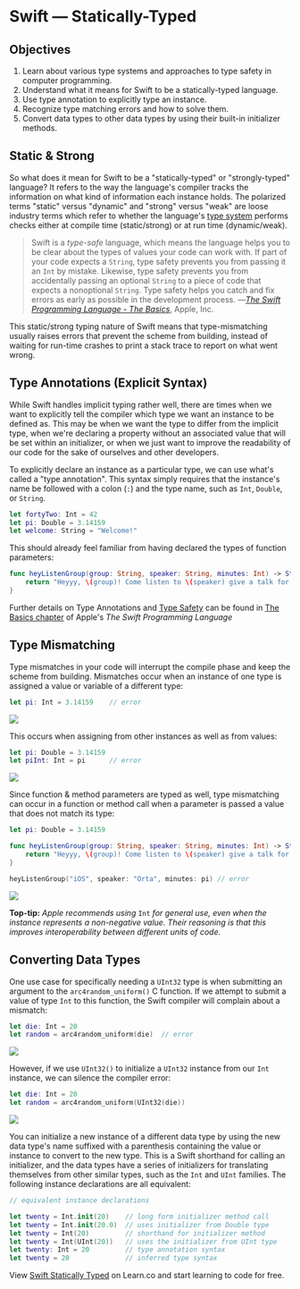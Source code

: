 # Swift — Statically-Typed

## Objectives

1. Learn about various type systems and approaches to type safety in computer programming.
2. Understand what it means for Swift to be a statically-typed language.
3. Use type annotation to explicitly type an instance.
4. Recognize type matching errors and how to solve them.
5. Convert data types to other data types by using their built-in initializer methods.

## Static & Strong

So what does it mean for Swift to be a "statically-typed" or "strongly-typed" language? It refers to the way the language's compiler tracks the information on what kind of information each instance holds. The polarized terms "static" versus "dynamic" and "strong" versus "weak" are loose industry terms which refer to whether the language's [type system](https://en.wikipedia.org/wiki/Type_system) performs checks either at compile time (static/strong) or at run time (dynamic/weak).

>Swift is a *type-safe* language, which means the language helps you to be clear about the types of values your code can work with. If part of your code expects a `String`, type safety prevents you from passing it an `Int` by mistake. Likewise, type safety prevents you from accidentally passing an optional `String` to a piece of code that expects a nonoptional `String`. Type safety helps you catch and fix errors as early as possible in the development process.
>—[*The Swift Programming Language - The Basics*](https://developer.apple.com/library/prerelease/ios/documentation/Swift/Conceptual/Swift_Programming_Language/TheBasics.html#//apple_ref/doc/uid/TP40014097-CH5-ID309), Apple, Inc.

This static/strong typing nature of Swift means that type-mismatching usually raises errors that prevent the scheme from building, instead of waiting for run-time crashes to print a stack trace to report on what went wrong.

## Type Annotations (Explicit Syntax)

While Swift handles implicit typing rather well, there are times when we want to explicitly tell the compiler which type we want an instance to be defined as. This may be when we want the type to differ from the implicit type, when we're declaring a property without an associated value that will be set within an initializer, or when we just want to improve the readability of our code for the sake of ourselves and other developers.

To explicitly declare an instance as a particular type, we can use what's called a "type annotation". This syntax simply requires that the instance's name be followed with a colon (`:`) and the type name, such as `Int`, `Double`, or `String`.

```swift
let fortyTwo: Int = 42
let pi: Double = 3.14159
let welcome: String = "Welcome!"
```
This should already feel familiar from having declared the types of function parameters:

```swift
func heyListenGroup(group: String, speaker: String, minutes: Int) -> String {
    return "Heyyy, \(group)! Come listen to \(speaker) give a talk for \(minutes) minutes."
}
```
Further details on Type Annotations and [Type Safety](https://en.wikipedia.org/wiki/Type_safety) can be found in [The Basics chapter](https://developer.apple.com/library/prerelease/ios/documentation/Swift/Conceptual/Swift_Programming_Language/TheBasics.html#//apple_ref/doc/uid/TP40014097-CH5-ID309
) of Apple's *The Swift Programming Language*

## Type Mismatching

Type mismatches in your code will interrupt the compile phase and keep the scheme from building. Mismatches occur when an instance of one type is assigned a value or variable of a different type:

```swift
let pi: Int = 3.14159    // error
```
![](https://curriculum-content.s3.amazonaws.com/swift/swift-statically-typed/type_mismatch_pi_Int.png)

This occurs when assigning from other instances as well as from values:

```swift
let pi: Double = 3.14159
let piInt: Int = pi      // error
```
![](https://curriculum-content.s3.amazonaws.com/swift/swift-statically-typed/type_mismatch_piInt_pi.png)

Since function & method parameters are typed as well, type mismatching can occur in a function or method call when a parameter is passed a value that does not match its type:

```swift
let pi: Double = 3.14159

func heyListenGroup(group: String, speaker: String, minutes: Int) -> String {
    return "Heyyy, \(group)! Come listen to \(speaker) give a talk for \(minutes) minutes."
}

heyListenGroup("iOS", speaker: "Orta", minutes: pi) // error
```
![](https://curriculum-content.s3.amazonaws.com/swift/swift-statically-typed/type_mismatch_function_parameter.png)

**Top-tip:** *Apple recommends using* `Int` *for general use, even when the instance represents a non-negative value. Their reasoning is that this improves interoperability between different units of code.*

## Converting Data Types

One use case for specifically needing a `UInt32` type is when submitting an argument to the `arc4random_uniform()` C function. If we attempt to submit a value of type `Int` to this function, the Swift compiler will complain about a mismatch:

```swift
let die: Int = 20
let random = arc4random_uniform(die)  // error
```
![](https://curriculum-content.s3.amazonaws.com/swift/swift-statically-typed/type_mistmatch_arc4random_uniform.png)

However, if we use `UInt32()` to initialize a `UInt32` instance from our `Int` instance, we can silence the compiler error:

```swift
let die: Int = 20
let random = arc4random_uniform(UInt32(die))
```
![](https://curriculum-content.s3.amazonaws.com/swift/swift-statically-typed/type_casting_UInt32_for_arc4random_uniform.png)

You can initialize a new instance of a different data type by using the new data type's name suffixed with a parenthesis containing the value or instance to convert to the new type. This is a Swift shorthand for calling an initializer, and the data types have a series of initializers for translating themselves from other similar types, such as the `Int` and `UInt` families. The following instance declarations are all equivalent:

```swift
// equivalent instance declarations

let twenty = Int.init(20)    // long form initializer method call
let twenty = Int.init(20.0)  // uses initializer from Double type
let twenty = Int(20)         // shorthand for initializer method
let twenty = Int(UInt(20))   // uses the initializer from UInt type
let twenty: Int = 20         // type annotation syntax
let twenty = 20              // inferred type syntax
```


<p data-visibility='hidden'>View <a href='https://learn.co/lessons/swift-statically-typed' title='Swift Statically Typed'>Swift Statically Typed</a> on Learn.co and start learning to code for free.</p>
